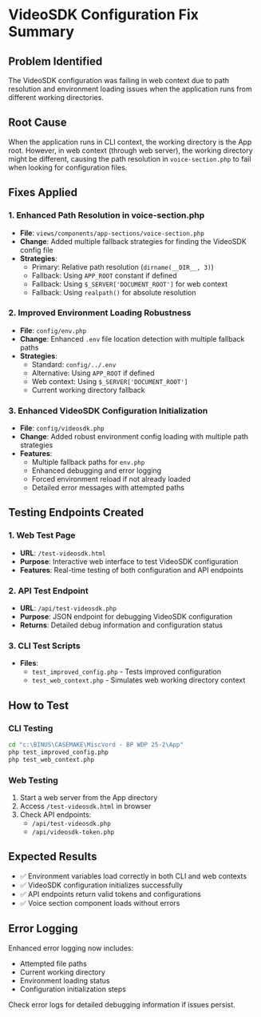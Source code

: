 # VideoSDK Configuration Fix Summary

## Problem Identified
The VideoSDK configuration was failing in web context due to path resolution and environment loading issues when the application runs from different working directories.

## Root Cause
When the application runs in CLI context, the working directory is the App root. However, in web context (through web server), the working directory might be different, causing the path resolution in `voice-section.php` to fail when looking for configuration files.

## Fixes Applied

### 1. Enhanced Path Resolution in voice-section.php
- **File**: `views/components/app-sections/voice-section.php`
- **Change**: Added multiple fallback strategies for finding the VideoSDK config file
- **Strategies**:
  - Primary: Relative path resolution (`dirname(__DIR__, 3)`)
  - Fallback: Using `APP_ROOT` constant if defined
  - Fallback: Using `$_SERVER['DOCUMENT_ROOT']` for web context
  - Fallback: Using `realpath()` for absolute resolution

### 2. Improved Environment Loading Robustness
- **File**: `config/env.php`
- **Change**: Enhanced `.env` file location detection with multiple fallback paths
- **Strategies**:
  - Standard: `config/../.env`
  - Alternative: Using `APP_ROOT` if defined
  - Web context: Using `$_SERVER['DOCUMENT_ROOT']`
  - Current working directory fallback

### 3. Enhanced VideoSDK Configuration Initialization
- **File**: `config/videosdk.php`
- **Change**: Added robust environment config loading with multiple path strategies
- **Features**:
  - Multiple fallback paths for `env.php`
  - Enhanced debugging and error logging
  - Forced environment reload if not already loaded
  - Detailed error messages with attempted paths

## Testing Endpoints Created

### 1. Web Test Page
- **URL**: `/test-videosdk.html`
- **Purpose**: Interactive web interface to test VideoSDK configuration
- **Features**: Real-time testing of both configuration and API endpoints

### 2. API Test Endpoint
- **URL**: `/api/test-videosdk.php`
- **Purpose**: JSON endpoint for debugging VideoSDK configuration
- **Returns**: Detailed debug information and configuration status

### 3. CLI Test Scripts
- **Files**: 
  - `test_improved_config.php` - Tests improved configuration
  - `test_web_context.php` - Simulates web working directory context

## How to Test

### CLI Testing
```bash
cd "c:\BINUS\CASEMAKE\MiscVord - BP WDP 25-2\App"
php test_improved_config.php
php test_web_context.php
```

### Web Testing
1. Start a web server from the App directory
2. Access `/test-videosdk.html` in browser
3. Check API endpoints:
   - `/api/test-videosdk.php`
   - `/api/videosdk-token.php`

## Expected Results
- ✅ Environment variables load correctly in both CLI and web contexts
- ✅ VideoSDK configuration initializes successfully
- ✅ API endpoints return valid tokens and configurations
- ✅ Voice section component loads without errors

## Error Logging
Enhanced error logging now includes:
- Attempted file paths
- Current working directory
- Environment loading status
- Configuration initialization steps

Check error logs for detailed debugging information if issues persist.
